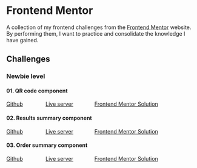 # Frontend Mentor

A collection of my frontend challenges from the [Frontend Mentor](https://www.frontendmentor.io/home) website. By performing them, I want to practice and consolidate the knowledge I have gained.

## Challenges

### Newbie level

#### 01. QR code component

[Github](https://github.com/ZbigniewSlawik/Frontend-Mentor/tree/main/01.%20qr-code-component-main) &emsp;&emsp;&emsp;&emsp;[Live server](https://zbigniew-slawik-qr-code-component.netlify.app)&emsp;&emsp;&emsp;&emsp;[Frontend Mentor Solution](https://www.frontendmentor.io/solutions/my-first-qr-code-component-xF0EaItoQW)

#### 02. Results summary component

[Github](https://github.com/ZbigniewSlawik/Frontend-Mentor/tree/main/02.%20results-summary-component-main) &emsp;&emsp;&emsp;&emsp;[Live server](https://zbigniew-slawik-results-summary.netlify.app/)&emsp;&emsp;&emsp;&emsp;[Frontend Mentor Solution](https://www.frontendmentor.io/solutions/results-summary-component-by-zbigniew-sawik-brrjV0EerG)

#### 03. Order summary component

[Github](https://github.com/ZbigniewSlawik/Frontend-Mentor/tree/main/03.%20order-summary-component-main) &emsp;&emsp;&emsp;&emsp;[Live server](https://zbigniew-slawik-order-summary.netlify.app/)&emsp;&emsp;&emsp;&emsp;[Frontend Mentor Solution](https://www.frontendmentor.io/solutions/order-summary-component-by-zbigniew-sawik-WzGxgvKoCr)
